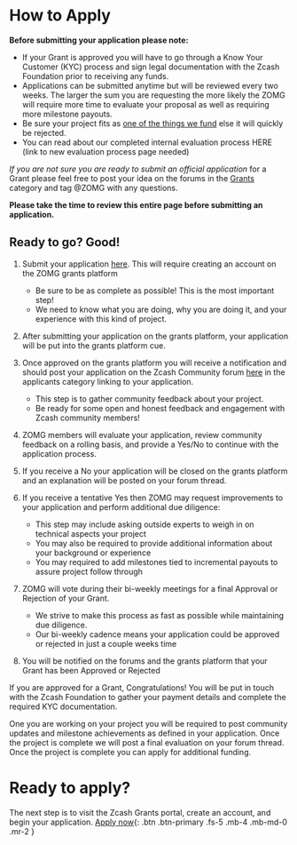 # How to Apply

**Before submitting your application please note:**

* If your Grant is approved you will have to go through a Know Your Customer (KYC) process and sign legal documentation with the Zcash Foundation prior to receiving any funds.  
* Applications can be submitted anytime but will be reviewed every two weeks. 
The larger the sum you are requesting the more likely the ZOMG will require more time to evaluate your proposal as well as requiring more milestone payouts.
* Be sure your project fits as [one of the things we fund](https://zcashomg.org/what-we-fund.html) else it will quickly be rejected.
* You can read about our completed internal evaluation process HERE (link to new evaluation process page needed)


_If you are not sure you are ready to submit an official application_ for a Grant please feel free to post your idea on the forums in the [Grants](https://forum.zcashcommunity.com/c/Grants/33) category and tag @ZOMG with any questions. 

**Please take the time to review this entire page before submitting an application.** 

## Ready to go? Good! 

1. Submit your application [here](https://grants.zfnd.org/create-request). This will require creating an account on the ZOMG grants platform
   * Be sure to be as complete as possible! This is the most important step!
   * We need to know what you are doing, why you are doing it, and your experience with this kind of project. 
2. After submitting your application on the grants platform,  your application will be put into the grants platform cue. 
3. Once approved on the grants platform you will receive a notification and should post your application on the Zcash Community forum [here](https://forum.zcashcommunity.com/c/Grants/Applications/36) in the applicants category linking to your application.  
   * This step is to gather community feedback about your project. 
   * Be ready for some open and honest feedback and engagement with Zcash community members!
4. ZOMG members will evaluate your application, review community feedback on a rolling basis, and provide a Yes/No to continue with the application process.
5. If you receive a No your application will be closed on the grants platform and an explanation will be posted on your forum thread.  
6. If you receive a tentative Yes then ZOMG may request improvements to your application and perform additional due diligence:
   * This step may include asking outside experts to weigh in on technical aspects your project
   *  You may also be required to provide additional information about your background or experience
   *  You may required to add milestones tied to incremental payouts to assure project follow through
7. ZOMG will vote during their bi-weekly meetings for a final Approval or Rejection of your Grant.
   * We strive to make this process as fast as possible while maintaining due diligence.
   * Our bi-weekly cadence means your application could be approved or rejected in just a couple weeks time 

8. You will be notified on the forums and the grants platform that your Grant has been Approved or Rejected


If you are approved for a Grant, Congratulations! You will be put in touch with the Zcash Foundation to gather your payment details and complete the required KYC documentation. 

One you are working on your project you will be required to post community updates and milestone achievements as defined in your application. Once the project is complete we will post a final evaluation on your forum thread. Once the project is complete you can apply for additional funding.


# Ready to apply?
The next step is to visit the Zcash Grants portal, create an account, and begin your application.
[Apply now](https://grants.zfnd.org/create-request){: .btn .btn-primary .fs-5 .mb-4 .mb-md-0 .mr-2 }
